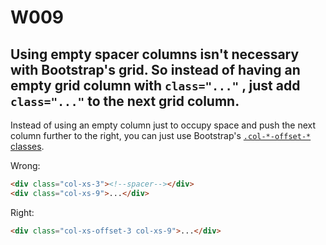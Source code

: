 # W009

## Using empty spacer columns isn't necessary with Bootstrap's grid. So instead of having an empty grid column with `class="..."` , just add `class="..."` to the next grid column.

Instead of using an empty column just to occupy space and push the next column further to the right, you can just use Bootstrap's [`.col-*-offset-*` classes](http://getbootstrap.com/css/#grid-offsetting).

Wrong:
```html
<div class="col-xs-3"><!--spacer--></div>
<div class="col-xs-9">...</div>
```

Right:
```html
<div class="col-xs-offset-3 col-xs-9">...</div>
```
